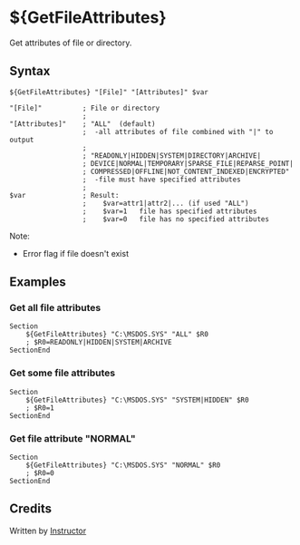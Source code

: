 # ${GetFileAttributes}

Get attributes of file or directory.

## Syntax

    ${GetFileAttributes} "[File]" "[Attributes]" $var

    "[File]"          ; File or directory
                      ;
    "[Attributes]"    ; "ALL"  (default)
                      ;  -all attributes of file combined with "|" to output
                      ;
                      ; "READONLY|HIDDEN|SYSTEM|DIRECTORY|ARCHIVE|
                      ; DEVICE|NORMAL|TEMPORARY|SPARSE_FILE|REPARSE_POINT|
                      ; COMPRESSED|OFFLINE|NOT_CONTENT_INDEXED|ENCRYPTED"
                      ;  -file must have specified attributes
                      ;
    $var              ; Result:
                      ;    $var=attr1|attr2|... (if used "ALL")
                      ;    $var=1   file has specified attributes
                      ;    $var=0   file has no specified attributes

Note:

- Error flag if file doesn't exist

## Examples

### Get all file attributes

    Section
        ${GetFileAttributes} "C:\MSDOS.SYS" "ALL" $R0
        ; $R0=READONLY|HIDDEN|SYSTEM|ARCHIVE
    SectionEnd

### Get some file attributes

    Section
        ${GetFileAttributes} "C:\MSDOS.SYS" "SYSTEM|HIDDEN" $R0
        ; $R0=1
    SectionEnd

### Get file attribute "NORMAL"

    Section
        ${GetFileAttributes} "C:\MSDOS.SYS" "NORMAL" $R0
        ; $R0=0
    SectionEnd

## Credits

Written by [Instructor][1]

[1]: http://nsis.sourceforge.net/User:Instructor
